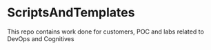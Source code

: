 # ScriptsAndTemplates
This repo contains work done for customers, POC and labs related to DevOps and Cognitives
